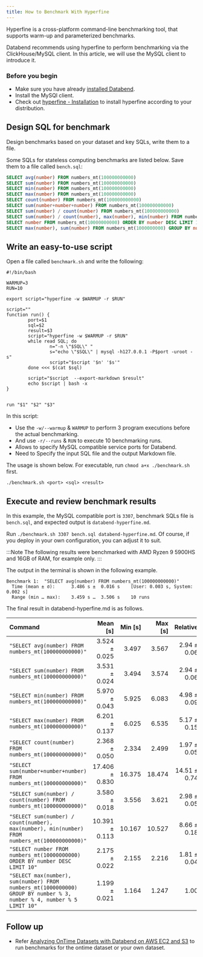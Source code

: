 ```yaml
---
title: How to Benchmark With Hyperfine
---
```


Hyperfine is a cross-platform command-line benchmarking tool, that supports warm-up and parameterized benchmarks.

Databend recommends using hyperfine to perform benchmarking via the ClickHouse/MySQL client. In this article, we will use the MySQL client to introduce it.

### Before you begin

* Make sure you have already [installed Databend](/doc/deploy).
* Install the MySQl client.
* Check out [hyperfine - Installation](https://github.com/sharkdp/hyperfine#installation) to install hyperfine according to your distribution.

## Design SQL for benchmark

Design benchmarks based on your dataset and key SQLs, write them to a file.

Some SQLs for stateless computing benchmarks are listed below. Save them to a file called `bench.sql`:

```sql
SELECT avg(number) FROM numbers_mt(100000000000)
SELECT sum(number) FROM numbers_mt(100000000000)
SELECT min(number) FROM numbers_mt(100000000000)
SELECT max(number) FROM numbers_mt(100000000000)
SELECT count(number) FROM numbers_mt(100000000000)
SELECT sum(number+number+number) FROM numbers_mt(100000000000)
SELECT sum(number) / count(number) FROM numbers_mt(100000000000)
SELECT sum(number) / count(number), max(number), min(number) FROM numbers_mt(100000000000)
SELECT number FROM numbers_mt(10000000000) ORDER BY number DESC LIMIT 10
SELECT max(number), sum(number) FROM numbers_mt(1000000000) GROUP BY number % 3, number % 4, number % 5 LIMIT 10
```

## Write an easy-to-use script

Open a file called `benchmark.sh` and write the following:

```shell
#!/bin/bash

WARMUP=3
RUN=10

export script="hyperfine -w $WARMUP -r $RUN"

script=""
function run() {
        port=$1
        sql=$2
        result=$3
        script="hyperfine -w $WARMUP -r $RUN"
        while read SQL; do
                n="-n \"$SQL\" "
                s="echo \"$SQL\" | mysql -h127.0.0.1 -P$port -uroot -s"
                script="$script '$n' '$s'"
        done <<< $(cat $sql)

        script="$script  --export-markdown $result"
        echo $script | bash -x
}


run "$1" "$2" "$3"
```

In this script:

- Use the `-w/--warmup` & `WARMUP` to perform 3 program executions before the actual benchmarking.
- And use `-r/--runs` & `RUN` to execute 10 benchmarking runs.
- Allows to specify MySQL compatible service ports for Databend.
- Need to Specify the input SQL file and the output Markdown file.

The usage is shown below. For executable, run `chmod a+x ./benchmark.sh` first.

```shell
./benchmark.sh <port> <sql> <result>
```

## Execute and review benchmark results

In this example, the MySQL compatible port is `3307`, benchmark SQLs file is `bench.sql`, and expected output is `databend-hyperfine.md`.

Run `./benchmark.sh 3307 bench.sql databend-hyperfine.md`. Of course, if you deploy in your own configuration, you can adjust it to suit.

:::Note
The following results were benchmarked with AMD Ryzen 9 5900HS and 16GB of RAM, for example only.
:::

The output in the terminal is shown in the following example.

```text
Benchmark 1:  "SELECT avg(number) FROM numbers_mt(100000000000)"
  Time (mean ± σ):      3.486 s ±  0.016 s    [User: 0.003 s, System: 0.002 s]
  Range (min … max):    3.459 s …  3.506 s    10 runs
```

The final result in databend-hyperfine.md is as follows.

| Command                                                                                                              |       Mean [s] | Min [s] | Max [s] |     Relative |
|:-------------------------------------------------------------------------------------------------------------------- | --------------:| -------:| -------:| ------------:|
| `"SELECT avg(number) FROM numbers_mt(100000000000)"`                                                                 |  3.524 ± 0.025 |   3.497 |   3.567 |  2.94 ± 0.06 |
| `"SELECT sum(number) FROM numbers_mt(100000000000)"`                                                                 |  3.531 ± 0.024 |   3.494 |   3.574 |  2.94 ± 0.06 |
| `"SELECT min(number) FROM numbers_mt(100000000000)"`                                                                 |  5.970 ± 0.043 |   5.925 |   6.083 |  4.98 ± 0.09 |
| `"SELECT max(number) FROM numbers_mt(100000000000)"`                                                                 |  6.201 ± 0.137 |   6.025 |   6.535 |  5.17 ± 0.15 |
| `"SELECT count(number) FROM numbers_mt(100000000000)"`                                                               |  2.368 ± 0.050 |   2.334 |   2.499 |  1.97 ± 0.05 |
| `"SELECT sum(number+number+number) FROM numbers_mt(100000000000)"`                                                   | 17.406 ± 0.830 |  16.375 |  18.474 | 14.51 ± 0.74 |
| `"SELECT sum(number) / count(number) FROM numbers_mt(100000000000)"`                                                 |  3.580 ± 0.018 |   3.556 |   3.621 |  2.98 ± 0.05 |
| `"SELECT sum(number) / count(number), max(number), min(number) FROM numbers_mt(100000000000)"`                       | 10.391 ± 0.113 |  10.167 |  10.527 |  8.66 ± 0.18 |
| `"SELECT number FROM numbers_mt(10000000000) ORDER BY number DESC LIMIT 10"`                                         |  2.175 ± 0.022 |   2.155 |   2.216 |  1.81 ± 0.04 |
| `"SELECT max(number), sum(number) FROM numbers_mt(1000000000) GROUP BY number % 3, number % 4, number % 5 LIMIT 10"` |  1.199 ± 0.021 |   1.164 |   1.247 |         1.00 |

## Follow up

- Refer [Analyzing OnTime Datasets with Databend on AWS EC2 and S3](../21-use-cases/01-analyze-ontime-with-databend-on-ec2-and-s3.md) to run benchmarks for the ontime dataset or your own dataset.

